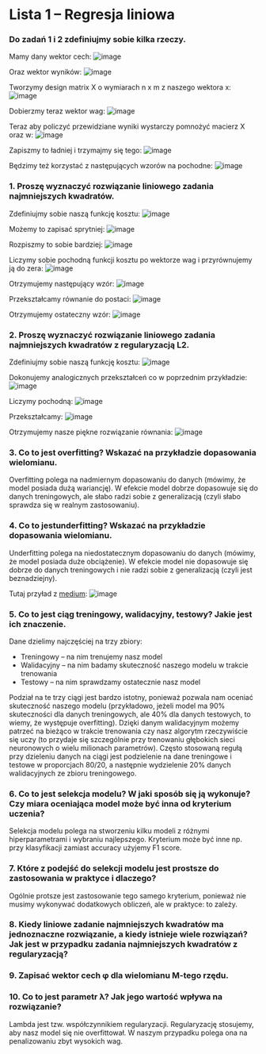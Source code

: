 
# Lista 1 – Regresja liniowa

### Do zadań 1 i 2 zdefiniujmy sobie kilka rzeczy.

Mamy dany wektor cech:
![image](https://cdn.mathpix.com/snip/images/kCQLn_flAx1heMERK_Bk7FeNdqubDnIINTtjCKqSxuk.original.fullsize.png)

Oraz wektor wyników:
![image](https://cdn.mathpix.com/snip/images/30U_X2VPcedlcGjbnDd4SecM7uLzbdFDQZbp5GAgf0U.original.fullsize.png)

Tworzymy design matrix X o wymiarach n x m z naszego wektora x:
![image](https://cdn.mathpix.com/snip/images/HvN_jNxIPPOvyympIVnOFrd0vLXIwOfKaKoshnKuT3w.original.fullsize.png)

Dobierzmy teraz wektor wag:
![image](https://cdn.mathpix.com/snip/images/f3eGW-ultwEloc0q8TFcsPdM-jVk59hnKqiQQdOZzpQ.original.fullsize.png)

Teraz aby policzyć przewidziane wyniki wystarczy pomnożyć macierz X oraz w:
![image](https://cdn.mathpix.com/snip/images/FkPJzN0QGtrjM1ASfbqlrqDEv0iTwc4t0T3rE60-AIw.original.fullsize.png)

Zapiszmy to ładniej i trzymajmy się tego:
![image](https://cdn.mathpix.com/snip/images/xqNV8dzOY9W_cGK77H1MoarACe38ddy5B9Bm7oqaIQs.original.fullsize.png)

Będzimy też korzystać z następujących wzorów na pochodne:
![image](https://cdn.mathpix.com/snip/images/PUzxY1boz_Ht1iUMg3YHJJQwWd6SW1yv4auC0RHWAy8.original.fullsize.png)

### 1. Proszę wyznaczyć rozwiązanie liniowego zadania najmniejszych kwadratów.
Zdefiniujmy sobie naszą funkcję kosztu:
![image](https://cdn.mathpix.com/snip/images/ynXHi03uwvI1ktNlERvF_2rgVE-x9H_X8Mg6ipBm33g.original.fullsize.png)

Możemy to zapisać sprytniej:
![image](https://cdn.mathpix.com/snip/images/ibgODlxZ8VusLXgZZ6VOvaE9qYW2MUsw0sy8rZ8ZEIo.original.fullsize.png)

Rozpiszmy to sobie bardziej:
![image](https://cdn.mathpix.com/snip/images/JUeCicZ0zxGnykHZ7qn6dLtCNNeTstUXSdUKBUNs0R8.original.fullsize.png)

Liczymy sobie pochodną funkcji kosztu po wektorze wag i przyrównujemy ją do zera:
![image](https://cdn.mathpix.com/snip/images/UDhV4sKOJDzMnt0ANkqLdJJkkvg0b1SI0pof04qOgKs.original.fullsize.png)

Otrzymujemy następujący wzór:
![image](https://cdn.mathpix.com/snip/images/lt1gs7ZT0Ig4TqhAR-flIIm0CwBw-CnLGaJP6Et98zM.original.fullsize.png)

Przekształcamy równanie do postaci:
![image](https://cdn.mathpix.com/snip/images/5h5WGLjqlAGVUVqycICcKOlgjpEBKvBhN_4QRbtR2D4.original.fullsize.png)

Otrzymujemy ostateczny wzór:
![image](https://cdn.mathpix.com/snip/images/2m0H_Y-u5KLunwou9czqoON-vDnNoAXfPZWbkWg2Q2k.original.fullsize.png)

### 2. Proszę wyznaczyć rozwiązanie liniowego zadania najmniejszych kwadratów z regularyzacją L2.
Zdefiniujmy sobie naszą funkcję kosztu:
![image](https://cdn.mathpix.com/snip/images/bdPlYM6YyYrUDvFikMbaCJp-65VdW_SISLEUBW8H-7A.original.fullsize.png)

Dokonujemy analogicznych przekształceń co w poprzednim przykładzie:
![image](https://cdn.mathpix.com/snip/images/aENFncXLFe1M_NxYOSPJS7MtgLjxSqpoQJmVHhgiwm4.original.fullsize.png)

Liczymy pochodną:
![image](https://cdn.mathpix.com/snip/images/liZpidIPA5sp4faHvexAr_Ud9ynSA6MWCx2khItYFT0.original.fullsize.png)

Przekształcamy:
![image](https://cdn.mathpix.com/snip/images/yVtqn4Qe7g-uRgvtLfrgWVJ9BIRM4VIZRB1DysShiec.original.fullsize.png)

Otrzymujemy nasze piękne rozwiązanie równania:
![image](https://cdn.mathpix.com/snip/images/hsuTjexnC3qpKheqX1I6qocPlrAQzg2kXuafuHyE-9w.original.fullsize.png)


### 3. Co to jest overfitting? Wskazać na przykładzie dopasowania wielomianu.
Overfitting polega na nadmiernym dopasowaniu do danych (mówimy, że model posiada dużą wariancję). W efekcie model dobrze dopasowuje się do danych treningowych, ale słabo radzi sobie z generalizacją (czyli słabo sprawdza się w realnym zastosowaniu).

### 4. Co to jestunderfitting? Wskazać na przykładzie dopasowania wielomianu.
Underfitting polega na niedostatecznym dopasowaniu do danych (mówimy, że model posiada duże obciążenie). W efekcie model nie dopasowuje się dobrze do danych treningowych i nie radzi sobie z generalizacją (czyli jest beznadziejny).

Tutaj przyład z [medium](https://medium.com/greyatom/what-is-underfitting-and-overfitting-in-machine-learning-and-how-to-deal-with-it-6803a989c76):
![image](https://miro.medium.com/max/1125/1*_7OPgojau8hkiPUiHoGK_w.png)
### 5. Co to jest ciąg treningowy, walidacyjny, testowy? Jakie jest ich znaczenie.
Dane dzielimy najczęściej na trzy zbiory:

- Treningowy – na nim trenujemy nasz model
- Walidacyjny – na nim badamy skuteczność naszego modelu w trakcie trenowania
- Testowy – na nim sprawdzamy ostatecznie nasz model

Podział na te trzy ciągi jest bardzo istotny, ponieważ pozwala nam oceniać skuteczność naszego modelu (przykładowo, jeżeli model ma 90% skuteczności dla danych treningowych, ale 40% dla danych testowych, to wiemy, że występuje overfitting). Dzięki danym walidacyjnym możemy patrzeć na bieżąco w trakcie trenowania czy nasz algorytm rzeczywiście się uczy (to przydaje się szczególnie przy trenowaniu głębokich sieci neuronowych o wielu milionach parametrów). Często stosowaną regułą przy dzieleniu danych na ciągi jest podzielenie na dane treningowe i testowe w proporcjach 80/20, a następnie wydzielenie 20% danych walidacyjnych ze zbioru treningowego.

### 6. Co  to  jest  selekcja  modelu?  W  jaki  sposób  się  ją  wykonuje?  Czy  miara  oceniająca  model może być inna od kryterium uczenia?
Selekcja modelu polega na stworzeniu kilku modeli z różnymi hiperparametrami i wybraniu najlepszego. Kryterium może być inne np. przy klasyfikacji zamiast accuracy użyjemy F1 score.

### 7. Które z podejść do selekcji modelu jest prostsze do zastosowania w praktyce i dlaczego?
Ogólnie protsze jest zastosowanie tego samego kryterium, ponieważ nie musimy wykonywać dodatkowych obliczeń, ale w praktyce: to zależy.

### 8. Kiedy liniowe zadanie najmniejszych kwadratów ma jednoznaczne rozwiązanie, a kiedy istnieje wiele rozwiązań? Jak jest w przypadku zadania najmniejszych kwadratów z regularyzacją?

### 9. Zapisać wektor cech φ dla wielomianu M-tego rzędu.

### 10. Co to jest parametr λ? Jak jego wartość wpływa na rozwiązanie?
Lambda jest tzw. współczynnikiem regularyzacji. Regularyzację stosujemy, aby nasz model się nie overfittował. W naszym przypadku polega ona na penalizowaniu zbyt wysokich wag.